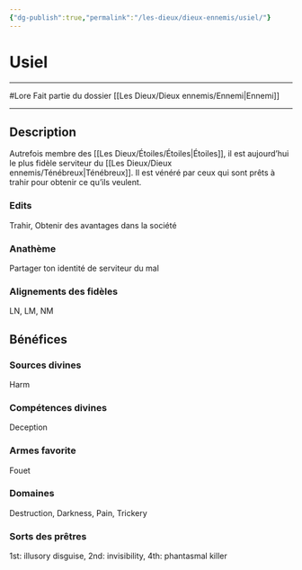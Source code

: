 ```yaml
---
{"dg-publish":true,"permalink":"/les-dieux/dieux-ennemis/usiel/"}
---
```


# Usiel
---
#Lore
Fait partie du dossier [[Les Dieux/Dieux ennemis/Ennemi\|Ennemi]]

-------
## Description
Autrefois membre des [[Les Dieux/Étoiles/Étoiles\|Étoiles]], il est aujourd’hui le plus fidèle serviteur du [[Les Dieux/Dieux ennemis/Ténébreux\|Ténébreux]]. Il est vénéré par ceux qui sont prêts à trahir pour obtenir ce qu’ils veulent.
### Edits
Trahir, Obtenir des avantages dans la société
### Anathème
Partager ton identité de serviteur du mal
### Alignements des fidèles
LN, LM, NM
## Bénéfices
### Sources divines
Harm
### Compétences divines
Deception
### Armes favorite
Fouet
### Domaines
Destruction, Darkness, Pain, Trickery
### Sorts des prêtres
1st: illusory disguise, 2nd: invisibility, 4th: phantasmal killer